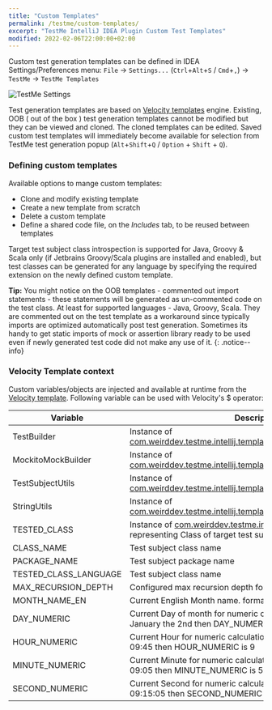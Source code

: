 ```yaml
---
title: "Custom Templates"
permalink: /testme/custom-templates/
excerpt: "TestMe IntelliJ IDEA Plugin Custom Test Templates"
modified: 2022-02-06T22:00:00+02:00
---
```


Custom test generation templates can be defined in IDEA Settings/Preferences menu: `File` -> `Settings...` (`Ctrl`+`Alt`+`S` / `Cmd`+`,`) -> `TestMe` -> `TestMe Templates`

![TestMe Settings](/assets/images/testme-settings-templates.png)

Test generation templates are based on [Velocity templates](https://velocity.apache.org/engine/1.7/vtl-reference.html) engine.
Existing,  OOB ( out of the box ) test generation templates cannot be modified but they can be viewed and cloned. The cloned templates can be edited.
Saved custom test templates will immediately become available for selection from TestMe test generation popup (`Alt`+`Shift`+`Q` / `Option` + `Shift` + `Q`).

### Defining custom templates

Available options to mange custom templates:
- Clone and modify existing template
- Create a new template from scratch
- Delete a custom template
- Define a shared code file,  on the _Includes_ tab, to be reused between templates

Target test subject class introspection is supported for Java, Groovy & Scala only (if Jetbrains Groovy/Scala plugins are installed and enabled),
but test classes can be generated for any language by specifying the required extension on the newly defined custom template.

**Tip:** You might notice on the OOB templates - commented out import statements - these statements will be generated as un-commented code on the test class.
At least for supported languages - Java, Groovy, Scala. They are commented out on the test template as a workaround since typically imports are optimized automatically post test generation.
Sometimes its handy to get static imports of mock or assertion library ready to be used even if newly generated test code did not make any use of it. 
{: .notice--info}

### Velocity Template context

Custom variables/objects are injected and available at runtime from the [Velocity template](https://velocity.apache.org/engine/1.7/vtl-reference.html).
Following variable can be used with Velocity's $ operator:

| Variable                | Description                                                                                                                                                                           |
|-------------------------|---------------------------------------------------------------------------------------------------------------------------------------------------------------------------------------|
| TestBuilder             | Instance of [com.weirddev.testme.intellij.template.context.TestBuilder](/testme/javadoc/com/weirddev/testme/intellij/template/context/TestBuilder.html)                               |
| MockitoMockBuilder      | Instance of [com.weirddev.testme.intellij.template.context.MockitoMockBuilder](/testme/javadoc/com/weirddev/testme/intellij/template/context/MockitoMockBuilder.html)                 |
| TestSubjectUtils        | Instance of [com.weirddev.testme.intellij.template.context.TestSubjectInspector](/testme/javadoc/com/weirddev/testme/intellij/template/context/TestSubjectInspector.html)             |
| StringUtils             | Instance of [com.weirddev.testme.intellij.template.context.StringUtils](/testme/javadoc/com/weirddev/testme/intellij/template/context/StringUtils.html)                               |
| TESTED_CLASS            | Instance of [com.weirddev.testme.intellij.template.context.Type](/testme/javadoc/com/weirddev/testme/intellij/template/context/Type.html) - representing Class of target test subject |
| CLASS_NAME              | Test subject class name                                                                                                                                                               |
| PACKAGE_NAME            | Test subject package name                                                                                                                                                             |
| TESTED_CLASS_LANGUAGE   | Test subject class name                                                                                                                                                               |
| MAX_RECURSION_DEPTH     | Configured max recursion depth for object graph introspection                                                                                                                         |
| MONTH_NAME_EN           | Current English Month name. format MMMM                                                                                                                                               |
| DAY_NUMERIC             | Current Day of month for numeric calculations. i.e. if today is January the 2nd then DAY_NUMERIC is 2                                                                                 |
| HOUR_NUMERIC            | Current Hour for numeric calculations. i.e. if the current time is 09:45 then HOUR_NUMERIC is 9                                                                                       |
| MINUTE_NUMERIC          | Current Minute for numeric calculations. i.e. if the current time is 09:05 then MINUTE_NUMERIC is 5                                                                                   |
| SECOND_NUMERIC          | Current Second for numeric calculations. i.e. if the current time is 09:15:05 then SECOND_NUMERIC is 5                                                                                |

